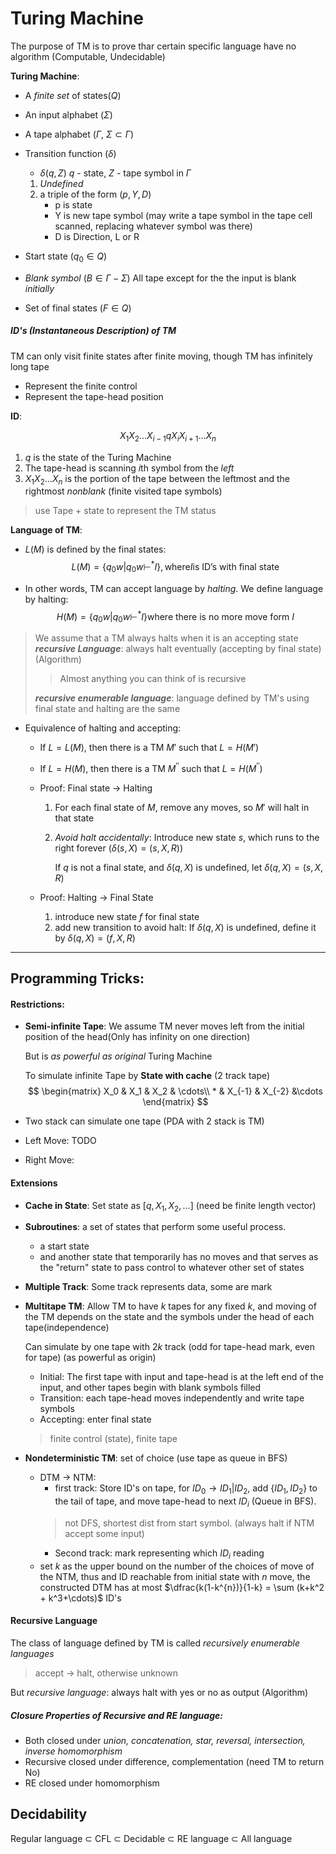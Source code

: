 # Turing Machine

The purpose of TM is to prove thar certain specific language have no algorithm (Computable, Undecidable)

**Turing Machine**:
- A *finite set* of states($Q$)
- An input alphabet ($\Sigma$)
- A tape alphabet ($\Gamma$, $\Sigma \subset \Gamma$)
- Transition function ($\delta$)
    - $\delta(q, Z)$ $q$ - state, $Z$ - tape symbol in $\Gamma$
    1. *Undefined* 
    2. a triple of the form $(p, Y, D)$
        - p is state
        - Y is new tape symbol (may write a tape symbol in the tape cell scanned, replacing whatever symbol was there)
        - D is Direction, L or R

- Start state ($q_0 \in Q$)
- *Blank symbol* ($B \in \Gamma - \Sigma$)
    All tape except for the the input is blank *initially*
- Set of final states ($F \in Q$)

##### ID's (Instantaneous Description) of TM

TM can only visit finite states after finite moving, though TM has infinitely long tape

- Represent the finite control 
- Represent the tape-head position

**ID**:

$$
    X_1X_2\dots X_{i-1}qX_i X_{i+1} \dots X_n
$$

1. $q$ is the state of the Turing Machine
2. The tape-head is scanning $i$th symbol from the *left* 
3. $X_1X_2\dots X_n$ is the portion of the tape between the leftmost and the rightmost *nonblank* (finite visited tape symbols)

> use Tape + state to represent the TM status

**Language of TM**:

- $L(M)$ is defined by the final states:
$$
    L(M) = \{q_0 w | q_0w \vdash^* I\}, \text{where} I \text{is ID's with final state}
$$

- In other words, TM can accept language by *halting*. We define language by halting:
$$
    H(M) = \{q_0w |q_0w \vdash^* I\} \text{where there is no more move form } I 
$$

> We assume that a TM always halts when it is an accepting state
> ***recursive Language***: always halt eventually (accepting by final state) (Algorithm)
>> Almost anything you can think of is recursive
>
> ***recursive enumerable language***: language defined by TM's using final state and halting are the same

- Equivalence of halting and accepting:
    - If $L = L(M)$, then there is a TM $M'$ such that $L = H(M')$
    - If $L = H(M)$, then there is a TM $M^{''}$ such that $L = H(M^{''})$

    - Proof: Final state -> Halting
        1. For each final state of $M$, remove any moves, so $M'$ will halt in that state
        2. *Avoid halt accidentally*:
            Introduce new state $s$, which runs to the right forever ($\delta(s, X) = (s, X, R)$)
            
            If $q$ is not a final state, and $\delta(q, X)$ is undefined, let $\delta(q,X) = (s, X, R)$

    - Proof: Halting -> Final State
        1. introduce new state $f$ for final state
        2. add new transition to avoid halt:
            If $\delta(q, X)$ is undefined, define it by $\delta(q, X) = (f, X, R)$

-----

## Programming Tricks:

#### Restrictions:

- **Semi-infinite Tape**:
    We assume TM never moves left from the initial position of the head(Only has infinity on one direction)
    
    But is *as powerful as original* Turing Machine
    
    To simulate infinite Tape by **State with cache** (2 track tape)
    $$
        \begin{matrix}
        X_0 & X_1 & X_2 & \cdots\\
        * & X_{-1} & X_{-2} &\cdots
        \end{matrix}
    $$ 

- Two stack can simulate one tape (PDA with 2 stack is TM)

- Left Move: TODO
- Right Move:

#### Extensions

- **Cache in State**:
Set state as $[q, X_1, X_2,\dots]$ (need be finite length vector)

- **Subroutines**:
    a set of states that perform some useful process. 
    - a start state 
    - and another state that temporarily has no moves and that serves as the "return" state to pass control to whatever other set of states
    
- **Multiple Track**:
    Some track represents data, some are mark

- **Multitape TM**: Allow TM to have $k$ tapes for any fixed $k$, and moving of the TM depends on the state and the symbols under the head of each tape(independence)

    Can simulate by one tape with $2k$ track (odd for tape-head mark, even for tape) (as powerful as origin)
    
    - Initial: The first tape with input and tape-head is at the left end of the input, and other tapes begin with blank symbols filled 
    - Transition: each tape-head moves independently and write tape symbols
    - Accepting: enter final state
    
    > finite control (state), finite tape

- **Nondeterministic TM**: set of choice (use tape as queue in BFS)
    - DTM $\to$ NTM:
        - first track: Store ID's on tape, for $ID_0 \to ID_1|ID_2$, add $\{ID_1, ID_2\}$ to the tail of tape, and move tape-head to next $ID_i$ (Queue in BFS). 
        > not DFS, shortest dist from start symbol. (always halt if NTM accept some input)
        - Second track: mark representing which $ID_i$ reading
    - set $k$ as the upper bound on the number of the choices of move of the NTM, thus and ID reachable from initial state with $n$ move, the constructed DTM has at most $\dfrac{k(1-k^{n})}{1-k} = \sum (k+k^2 + k^3+\cdots)$ ID's
    
#### Recursive Language

The class of language defined by TM is called *recursively enumerable languages*
> accept -> halt, otherwise unknown

But *recursive language*: always halt with yes or no as output (Algorithm)

##### Closure Properties of Recursive and RE language:

- Both closed under *union, concatenation, star, reversal, intersection, inverse homomorphism*
- Recursive closed under difference, complementation (need TM to return No)
- RE closed under homomorphism


## Decidability

Regular language $\subset$ CFL $\subset$ Decidable $\subset$ RE language $\subset$ All language